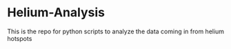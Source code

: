 # Helium-Analysis
This is the repo for python scripts to analyze the data coming in from helium hotspots 
